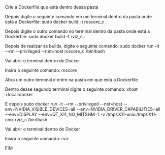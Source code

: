Crie a Dockerfile que está dentro dessa pasta

Depois digite o seguinte comando em um terminal dentro da pasta onde está a Dockerfile:
sudo docker build -t roscore_c .

Depois digite o outro comando no terminal dentro da pasta onde está a Dockerfile:
sudo docker build -t rviz_c .

Depois de realizar as builds, digite o seguinte comando:
sudo docker run -it --rm --privileged --net=host roscore_c /bin/bash

Vai abrir o terminal dentro do Docker

Insira o seguinte comando:
roscore

Abra um outro terminal e entre na pasta em que está a Dockerfile

Dentro desse segundo terminal digite o seguinte comando:
xhost +local:docker

E depois
sudo docker run -it --rm --privileged --net=host --env=NVIDIA_VISIBLE_DEVICES=all --env=NVIDIA_DRIVER_CAPABILITIES=all --env=DISPLAY --env=QT_X11_NO_MITSHM=1 -v /tmp/.X11-unix:/tmp/.X11-unix rviz_c /bin/bash 

Vai abrir o terminal dentro do Docker

Insira o seguinte comando:
rviz

FIM
